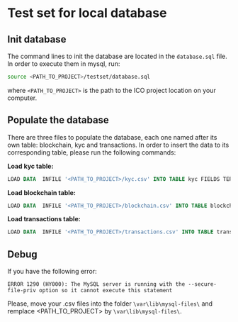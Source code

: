 # Test set for local database
## Init database
The command lines to init the database are located in the `database.sql` file. In order to execute them in mysql, run:
``` bash
source <PATH_TO_PROJECT>/testset/database.sql

```
where `<PATH_TO_PROJECT>` is the path to the ICO project location on your computer. 

## Populate the database
There are three files to populate the database, each one named after its own table: blockchain, kyc and transactions. 
In order to insert the data to its corresponding table, please run the following commands:

**Load kyc table:**
``` sql
LOAD DATA  INFILE '<PATH_TO_PROJECT>/kyc.csv' INTO TABLE kyc FIELDS TERMINATED BY ',' optionally enclosed by '"' LINES TERMINATED BY '\n' IGNORE 1 ROWS (id_kyc, addr_type, sender_addr, reception_addr, mail, is_smak_sent);
```

**Load blockchain table:**
```sql
LOAD DATA  INFILE '<PATH_TO_PROJECT>/blockchain.csv' INTO TABLE blockchain FIELDS TERMINATED BY ',' optionally enclosed by '"' LINES TERMINATED BY '\n' IGNORE 1 ROWS (tx_hash, amount, price_euro, tx_date);

```

**Load transactions table:**
```sql
LOAD DATA  INFILE '<PATH_TO_PROJECT>/transactions.csv' INTO TABLE transactions FIELDS TERMINATED BY ',' optionally enclosed by '"' LINES TERMINATED BY '\n' IGNORE 1 ROWS (tx_hash, sender_addr);

```

## Debug
If you have the following error: 
``` 
ERROR 1290 (HY000): The MySQL server is running with the --secure-file-priv option so it cannot execute this statement
```

Please, move your .csv files into the folder `\var\lib\mysql-files\` and remplace <PATH_TO_PROJECT> by `\var\lib\mysql-files\`.